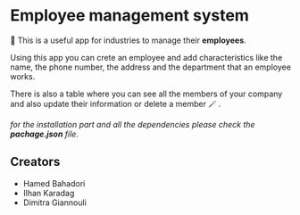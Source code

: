 # Employee management system

 :briefcase: This is a useful app for industries to manage their **employees**.

Using this app you can crete an employee and add characteristics like the name, the phone number, the address and the department that an employee works.

There is also a table where you can see all the members of your company and also update their information or delete a member :magic_wand: .

_for the installation part and all the dependencies please check the **pachage.json** file._

## Creators ##
* Hamed Bahadori
* Ilhan Karadag
* Dimitra Giannouli


